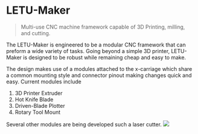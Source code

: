 # LETU-Maker
> Multi-use CNC machine framework capable of 3D Printing, milling, and cutting.

The LETU-Maker is engineered to be a modular CNC framework that can preform a wide variety of tasks. Going beyond a simple 3D printer, LETU-Maker is designed to be robust while remaining cheap and easy to make.

The design makes use of a modules attached to the x-carriage which share a common mounting style and connector pinout making changes quick and easy. Current modules include
1. 3D Printer Extruder
2. Hot Knife Blade
3. Driven-Blade Plotter
4. Rotary Tool Mount

Several other modules are being developed such a laser cutter. 
![](https://github.com/hallboyone/LETU-Maker/printer.png)

